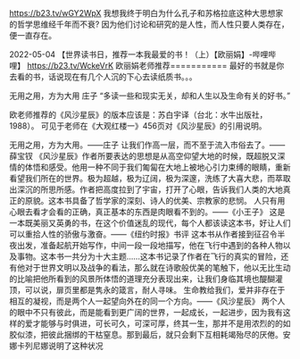 

https://b23.tv/wGY2WpX
我想我终于明白为什么孔子和苏格拉底这种大思想家的哲学思维经千年而不衰?
因为他们讨论和研究的是人性，而人性只要人类存在，便一直存在。


2022-05-04
【世界读书日，推荐一本我最爱的书！（上）【欧丽娟】-哔哩哔哩】 https://b23.tv/WckeVrK
欧丽娟老师推荐===========
最好的书就是你去看的书，话说现在有几个人沉的下心去读纸质书。。。

无用之用，方为大用 庄子
“多读一些和现实无关，却和人生以及生命有关的好书。”

欧老师推荐的《风沙星辰》的版本应该是：苏白宇译（台北：水牛出版社，1988）。
可见于老师在《大观红楼一》456页对《风沙星辰》的引用说明。

无用之用，方为大用。——庄子
让我们作高一层，而不至于流入市俗去了。——薛宝钗
《风沙星辰》作者所要表达的思想是从高空仰望大地的时候，既超脱又深情的体悟和感受。他用一种不同于我们匍匐在大地上被地心引力束缚的眼睛，重新看望我们所在的世界。极为超越，极为辽阔，极为深邃，洗练了大喜大悲，而萃取出深沉的所思所感。作者把高度拉到了宇宙，打开了心眼，告诉我们人类的大地真正的原貌。这本书具备了哲学家的深刻、诗人的优美、宗教家的悲悯。
人只有用心眼去看才会看的正确，真正基本的东西是肉眼看不到的。——《小王子》
这是一本既美丽又英勇的书，在这个价值迷乱的现代，每个人都该读这本书，好让人们可以重拾人性的骄傲与激奋。——《纽约时报》书评
这本书从作者接到征召令半夜出发，准备起航开始写作，中间一段一段地描写，他在飞行中遇到的各种人物以及事物。这本书一共分为十大主题……这本书记录了作者在飞行的真实的冒险，还有他对于世界文明以及战争的看法，那么就在诗歌般优美的笔触下，他以无比生动的比喻把他所看到的风景所体悟的道理充分表现出来，让我们身临其境也醍醐灌顶，可以说，扉页里都是隽永的箴言，耐人寻味。
生命教给我们，爱并非存在于相互的凝视，而是两个人一起望向外在的同一个方向。——《风沙星辰》
两个人的眼中不只有彼此，而是能看到更广阔的世界，一起成长，一起进步，因为我有这样的爱才能够与时俱进，可长可久，可深可厚，终其一生，那并不是用浓烈的的如胶似漆，把彼此捆绑的干枯窒息。那到最后，就只会剩下互相耗竭殆尽的厌倦。​
安娜卡列尼娜说明了这种状况
